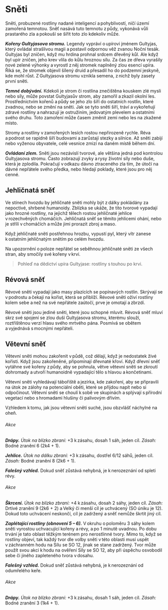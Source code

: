 # Sněti
  
Sněti, probuzené rostliny nadané inteligencí a pohyblivostí, ničí území zamořená temnotou. Sněť nasává tuto temnotu z půdy, vykonává vůli prastarého zla a pokouší se šířit toto zlo kdekoliv může.
  
***Kořeny Gultyjasova stromu.*** Legendy vypráví o upírovi jménem Gultyjas, který ovládal strašlivou magii a postavil odpornou věž zvanou Noční tesák. Gultyjas byl zničen, když mu hrdina prohnal srdcem dřevěný kůl. Ale když byl upír zničen, jeho krev vlila do kůlu hroznou sílu. Za čas ze dřeva vyrašily nové zelené výhonky a vyrostl z něj stromek naplněný zlou esencí upíra. Říká se, že stromek objevil šílený druid a přesadil ho do podzemní jeskyně, kde mohl růst. Z Gultyjasova stromu vznikla semena, z nichž byly zasety první sněti.
  
***Temné dobývání.*** Kdekoli je strom či rostlina znečištěna kouskem zlé mysli nebo síly, může povstat Gultyjasův strom, aby zamořil a zkazil okolní les. Prostřednictvím kořenů a půdy se jeho zlo šíří do ostatních rostlin, které zvadnou, nebo se změní na sněti. Jak se tyto sněti šíří, tráví a vykořeňují zdravé rostliny a nahrazují je ostružiním, jedovatým plevelem a ostatními svého druhu. Toto zamoření může časem změnit zemi nebo les na zkažené místo.
  
Stromy a rostliny v zamořených lesích rostou nepřirozeně rychle. Réva a podrost se rapidně šíří budovami a zarůstají stezky a silnice. Až sněti zabijí nebo vyženou obyvatele, celé vesnice zmizí na daném místě během dní.
  
***Ovládaní zlem.*** Sněti jsou nezávislí tvorové, ale většina jedná pod kontrolou Gultyjasova stromu. Často zobrazují zvyky a rysy životní síly nebo duše, která je zplodila. Pokračují v odkazu dávno ztraceného zla tím, že útočí na dávné nepřátele svého předka, nebo hledají poklady, které jsou pro něj cenné.
  
## Jehličnatá sněť
  
Ve stínech hvozdu by jehličnaté sněti mohly být z dálky pokládány za nepoctivé, shrbené humanoidy. Zblízka se ukáže, že tito tvorové vypadají jako hrozné rostliny, na jejichž tělech rostou jehličnaté jehlice v rozechvěných chomáčích. Jehličnatá sněť se těmito jehlicemi ohání, nebo je střílí v chomáčích a může jimi prorazit zbroj a maso.
  
Když jehličnaté sněti postřehnou hrozbu, vypustí pyl, který vítr zanese k ostatním jehličnatým snětím po celém hvozdu.
  
Na upozornění o poloze nepřátel se seběhnou jehličnaté sněti ze všech stran, aby smočily své kořeny v krvi.

> Pohleď na dědictví upíra Gultyjase: rostliny s touhou po krvi.
  
## Révová sněť
  
Révové sněti vypadají jako masy plazících se popínavých rostlin. Skrývají se v podrostu a čekají na kořist, která se přiblíží. Révové sněti oživí rostliny kolem sebe a než na své nepřátele zaútočí, prve je omotají a zbrzdí.
  
Révové sněti jsou jediné sněti, které jsou schopné mluvit. Révová sněť mluví skrz své spojení se zlou duší Gultyjasova stromu, kterému slouží, roztříštěnou verzí hlasu svého mrtvého pána. Posmívá se obětem a vyjednává s mocnými nepřáteli.
  
## Větevní sněť
  
Větevní sněti mohou zakořenit v půdě, což dělají, když je nedostatek živé kořisti. Když jsou zakořeněné, připomínají dřevnaté křoví. Když dřevní sněť vytáhne své kořeny z půdy, aby se pohnula, větve větevní sněti se zkroutí dohromady a utvoří humanoidně vypadající tělo s hlavou a končetinami.
  
Větevní sněti vyhledávají tábořiště a jezírka, kde zakoření, aby se připravili na útok ze zálohy na potenciální oběti, které se přijdou napít nebo si odpočinout. Větevní sněti se choulí k sobě ve skupinách a splývají s přírodní vegetací nebo s hromadami hlušiny či palivovým dřívím.
  
Vzhledem k tomu, jak jsou větevní sněti suché, jsou obzvlášť náchylné na oheň.

<Monster 
    title="Jehličnatá sněť"
    subtitle="Střední rostlina, neutrální zlo￼"
    armor-class="12 (přirozená zbroj)"
    hit-points="11 (2k8 + 2)"
    speed="6 sáhů"
    str="12 (+1)"
    dex="12 (+1)"
    con="13 (+1)"
    int="4 (-3)"
    wis="8 (-1)"
    cha="3 (-4)"
    saving-throws=""
    skills=""
    damage-vulnerabilities=""
    damage-resistances=""
    damage-immunities=""
    condition-immunities="hluchá, slepá"
    senses="mimozrakové vnímání 12 sáhů (mimo tento okruh je slepá), pasivní Vnímání 9"
    languages="rozumí obecné řeči, ale neumí mluvit"
    challenge="1/4 (50 ZK)"
    >
 
###### Akce
  
***Drápy.*** *Útok na blízko zbraní:* +3 k zásahu, dosah 1 sáh, jeden cíl. *Zásah:* Bodné zranění 6 (2k4 + 1).
  
***Jehlice.*** *Útok na dálku zbraní:* +3 k zásahu, dostřel 6/12 sáhů, jeden cíl. *Zásah:* Bodné zranění 8 (2k6 + 1).
 
</Monster> 

 <Monster 
    title="Révová sněť"
    subtitle="Střední rostlina, neutrální zlo￼"
    armor-class="12 (přirozená zbroj)"
    hit-points="26 (4k8 + 8)"
    speed="2 sáhy"
    str="15 (+2)"
    dex="8 (-1)"
    con="14 (+2)"
    int="5 (-3)"
    wis="10 (+0)"
    cha="3 (-4)"
    saving-throws=""
    skills="Nenápadnost +1"
    damage-vulnerabilities=""
    damage-resistances=""
    damage-immunities=""
    condition-immunities="hluchá, slepá"
    senses="mimozrakové vnímání 12 sáhů (mimo tento okruh je slepá), pasivní Vnímání 10"
    languages="obecná řeč"
    challenge="1/2 (100 ZK)"
    > 
  
***Falešný vzhled.*** Dokud sněť zůstává nehybná, je k nerozeznání od spleti révy.
  
###### Akce
  
***Škrcení.*** *Útok na blízko zbraní:* +4 k zásahu, dosah 2 sáhy, jeden cíl. *Zásah:* Drtivé zranění 9 (2k6 + 2) a Velký či menší cíl je uchvácený (SO úniku je 12). Dokud toto uchvácení neskončí, cíl je zadržený a sněť nemůže škrtit jiný cíl.
  
***Zaplétající rostliny (obnovení 5 – 6).*** V okruhu o poloměru 3 sáhy kolem sněti vyrostou uchvacující kořeny a révy, a po 1 minutě uvadnou. Po dobu trvání je tato oblast těžkým terénem pro nerostlinné tvory. Mimo to, když se rostliny objeví, tak každý tvor dle volby sněti v této oblasti musí uspět v záchranném hodu na Sílu se SO 12, jinak se stane zadržený. Tvor může použít svou akci k hodu na ověření Síly se SO 12, aby při úspěchu osvobodil sebe či jiného zapleteného tvora v dosahu.

</Monster>  
  
<Monster 
    title="Větevní sněť"
    subtitle="Malá rostlina, neutrální zlo￼"
    armor-class="13 (přirozená zbroj)"
    hit-points="4 (1k6 + 1)"
    speed="4 sáhy"
    str="6 (-2)"
    dex="13 (+1)"
    con="12 (+1)"
    int="4 (-3)"
    wis="8 (-1)"
    cha="3 (-4)"
    saving-throws=""
    skills="Nenápadnost +3"
    damage-vulnerabilities="ohnivá"
    damage-resistances=""
    damage-immunities=""
    condition-immunities="hluchá, slepá"
    senses="mimozrakové vnímání 12 sáhů (mimo tento okruh je slepá), pasivní Vnímání 9"
    languages="rozumí obecné řeči, ale neumí mluvit"
    challenge="1/8 (25 ZK)"
    >
 
***Falešný vzhled.*** Dokud sněť zůstává nehybná, je k nerozeznání od odumřelého keře.
  
###### Akce
  
***Drápy.*** *Útok na blízko zbraní:* +3 k zásahu, dosah 1 sáh, jeden cíl. *Zásah:* Bodné zranění 3 (1k4 + 1).

</Monster>
